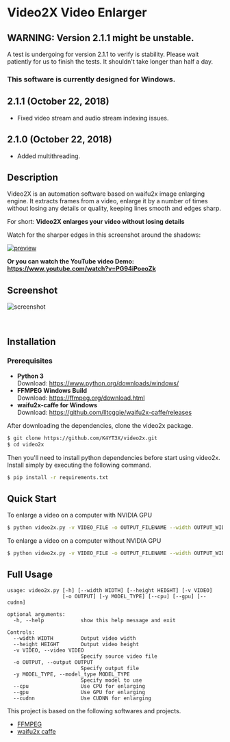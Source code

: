 # Video2X Video Enlarger

## WARNING: Version 2.1.1 might be unstable.

A test is undergoing for version 2.1.1 to verify is stability. Please wait patiently for us to finish the tests. It shouldn't take longer than half a day.

### This software is currently designed for Windows.

## 2.1.1 (October 22, 2018)

- Fixed video stream and audio stream indexing issues.

## 2.1.0 (October 22, 2018)

- Added multithreading.

## Description

Video2X is an automation software based on waifu2x image enlarging engine. It extracts frames from a video, enlarge it by a number of times without losing any details or quality, keeping lines smooth and edges sharp.

For short: **Video2X enlarges your video without losing details**

Watch for the sharper edges in this screenshot around the shadows:

[![preview](https://user-images.githubusercontent.com/18014964/36638068-19cdb78c-19b8-11e8-8dfb-406b7015d30c.png)](https://www.youtube.com/watch?v=PG94iPoeoZk)

**Or you can watch the YouTube video Demo: https://www.youtube.com/watch?v=PG94iPoeoZk**

## Screenshot
![screenshot](https://user-images.githubusercontent.com/21986859/40265170-39c0caae-5b01-11e8-8371-8b6c24769639.png)

</br>

## Installation

### Prerequisites

- **Python 3**  
Download: https://www.python.org/downloads/windows/
- **FFMPEG Windows Build**  
Download: https://ffmpeg.org/download.html  
- **waifu2x-caffe for Windows**  
Download: https://github.com/lltcggie/waifu2x-caffe/releases


After downloading the dependencies, clone the video2x package.

```bash
$ git clone https://github.com/K4YT3X/video2x.git
$ cd video2x
```
Then you'll need to install python dependencies before start using video2x. Install simply by executing the following command.

```bash
$ pip install -r requirements.txt
```


## Quick Start

To enlarge a video on a computer with NVIDIA GPU

```bash
$ python video2x.py -v VIDEO_FILE -o OUTPUT_FILENAME --width OUTPUT_WIDTH --height OUTPUT_HEIGHT --gpu
```

To enlarge a video on a computer without NVIDIA GPU

```bash
$ python video2x.py -v VIDEO_FILE -o OUTPUT_FILENAME --width OUTPUT_WIDTH --height OUTPUT_HEIGHT --cpu
```


## Full Usage
```
usage: video2x.py [-h] [--width WIDTH] [--height HEIGHT] [-v VIDEO]
                  [-o OUTPUT] [-y MODEL_TYPE] [--cpu] [--gpu] [--cudnn]

optional arguments:
  -h, --help            show this help message and exit

Controls:
  --width WIDTH         Output video width
  --height HEIGHT       Output video height
  -v VIDEO, --video VIDEO
                        Specify source video file
  -o OUTPUT, --output OUTPUT
                        Specify output file
  -y MODEL_TYPE, --model_type MODEL_TYPE
                        Specify model to use
  --cpu                 Use CPU for enlarging
  --gpu                 Use GPU for enlarging
  --cudnn               Use CUDNN for enlarging
```

This project is based on the following softwares and projects.
- [FFMPEG]('https://www.ffmpeg.org/')
- [waifu2x caffe](https://github.com/lltcggie/waifu2x-caffe)
